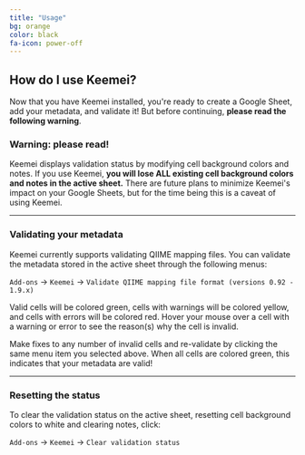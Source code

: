 ```yaml
---
title: "Usage"
bg: orange
color: black
fa-icon: power-off
---
```


## How do I use Keemei?

Now that you have Keemei installed, you're ready to create a Google Sheet, add your metadata, and validate it! But before continuing, **please read the following warning**.

### Warning: please read!

Keemei displays validation status by modifying cell background colors and notes. If you use Keemei, **you will lose ALL existing cell background colors and notes in the active sheet.** There are future plans to minimize Keemei's impact on your Google Sheets, but for the time being this is a caveat of using Keemei.

-------------------------

### Validating your metadata

Keemei currently supports validating QIIME mapping files. You can validate the metadata stored in the active sheet through the following menus:

`Add-ons` -> `Keemei` -> `Validate QIIME mapping file format (versions 0.92 - 1.9.x)`

Valid cells will be colored green, cells with warnings will be colored yellow, and cells with errors will be colored red. Hover your mouse over a cell with a warning or error to see the reason(s) why the cell is invalid.

Make fixes to any number of invalid cells and re-validate by clicking the same menu item you selected above. When all cells are colored green, this indicates that your metadata are valid!

-------------------------

### Resetting the status

To clear the validation status on the active sheet, resetting cell background colors to white and clearing notes, click:

`Add-ons` -> `Keemei` -> `Clear validation status`
